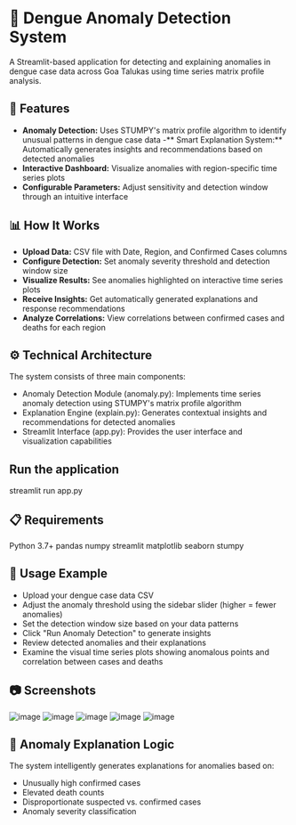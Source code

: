 # 🦟 Dengue Anomaly Detection System
A Streamlit-based application for detecting and explaining anomalies in dengue case data across Goa Talukas using time series matrix profile analysis.

## 🌟 Features
- **Anomaly Detection:** Uses STUMPY's matrix profile algorithm to identify unusual patterns in dengue case data
-** Smart Explanation System:** Automatically generates insights and recommendations based on detected anomalies
- **Interactive Dashboard:** Visualize anomalies with region-specific time series plots
- **Configurable Parameters:** Adjust sensitivity and detection window through an intuitive interface

## 📊 How It Works
- **Upload Data:** CSV file with Date, Region, and Confirmed Cases columns
- **Configure Detection:** Set anomaly severity threshold and detection window size
- **Visualize Results:** See anomalies highlighted on interactive time series plots
- **Receive Insights:** Get automatically generated explanations and response recommendations
- **Analyze Correlations:** View correlations between confirmed cases and deaths for each region

## ⚙️ Technical Architecture
The system consists of three main components:
- Anomaly Detection Module (anomaly.py): Implements time series anomaly detection using STUMPY's matrix profile algorithm
- Explanation Engine (explain.py): Generates contextual insights and recommendations for detected anomalies
- Streamlit Interface (app.py): Provides the user interface and visualization capabilities


## Run the application
streamlit run app.py

## 📋 Requirements
Python 3.7+
pandas
numpy
streamlit
matplotlib
seaborn
stumpy

## 📝 Usage Example
- Upload your dengue case data CSV
- Adjust the anomaly threshold using the sidebar slider (higher = fewer anomalies)
- Set the detection window size based on your data patterns
- Click "Run Anomaly Detection" to generate insights
- Review detected anomalies and their explanations
- Examine the visual time series plots showing anomalous points and correlation between cases and deaths


## 📷 Screenshots
![image](https://github.com/user-attachments/assets/918c6790-bd44-4b58-9396-84f6deaf464f)
![image](https://github.com/user-attachments/assets/6fb3292b-133d-4851-b19c-99f84639e620)
![image](https://github.com/user-attachments/assets/fd853089-1cf7-4468-94c7-1a61649b372e)
![image](https://github.com/user-attachments/assets/bf289919-235b-4d9f-a08d-8e0d6ebb5386)
![image](https://github.com/user-attachments/assets/ed228cdb-a7de-42be-b20f-2d3ff3633f2a)


## 🧠 Anomaly Explanation Logic
The system intelligently generates explanations for anomalies based on:
- Unusually high confirmed cases
- Elevated death counts
- Disproportionate suspected vs. confirmed cases
- Anomaly severity classification
